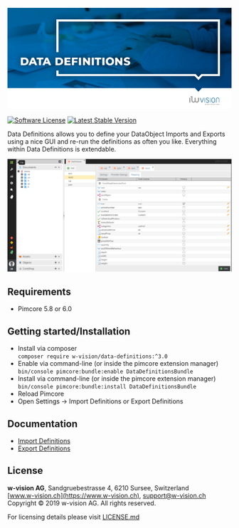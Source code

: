 ![DataDefinitions](docs/images/github_banner.png "Data Definitions")

[![Software License](https://img.shields.io/badge/license-GPLv3-brightgreen.svg?style=flat-square)](LICENSE.md)
[![Latest Stable Version](https://img.shields.io/packagist/v/w-vision/data-definitions.svg?style=flat-square)](https://packagist.org/packages/w-vision/data-definitions)

Data Definitions allows you to define your DataObject Imports and Exports using a nice GUI and re-run the definitions
as often you like. Everything within Data Definitions is extendable.

![Interface](docs/images/mapping.png)

## Requirements
* Pimcore 5.8 or 6.0

## Getting started/Installation
 * Install via composer  
 ```composer require w-vision/data-definitions:^3.0```
 * Enable via command-line (or inside the pimcore extension manager)  
 ```bin/console pimcore:bundle:enable DataDefinitionsBundle```
 * Install via command-line (or inside the pimcore extension manager)  
 ```bin/console pimcore:bundle:install DataDefinitionsBundle```
 * Reload Pimcore
 * Open Settings -> Import Definitions or Export Definitions

## Documentation
 - [Import Definitions](./docs/imports.md)
 - [Export Definitions](./docs/exports.md)

## License
**w-vision AG**, Sandgruebestrasse 4, 6210 Sursee, Switzerland  
[www.w-vision.ch](https://www.w-vision.ch), support@w-vision.ch  
Copyright © 2019 w-vision AG. All rights reserved.

For licensing details please visit [LICENSE.md](LICENSE.md) 
